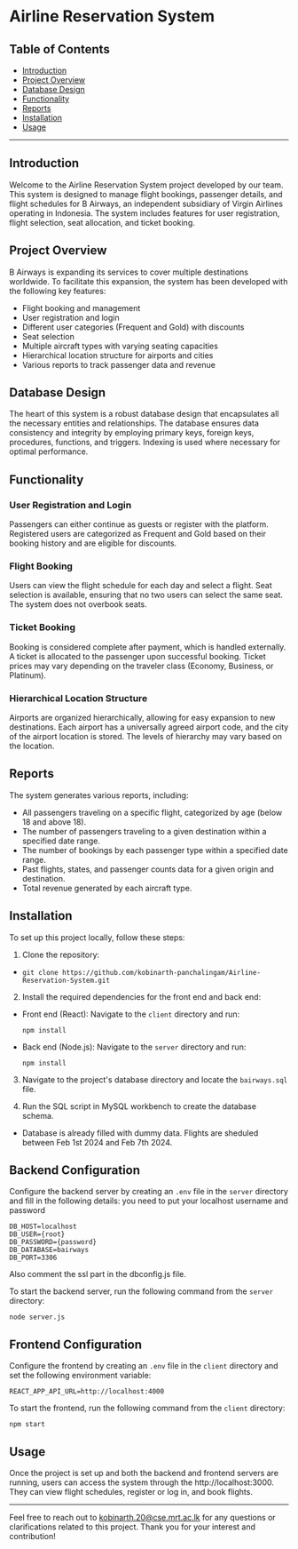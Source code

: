 # Airline Reservation System

## Table of Contents

- [Introduction](#introduction)
- [Project Overview](#project-overview)
- [Database Design](#database-design)
- [Functionality](#functionality)
- [Reports](#reports)
- [Installation](#installation)
- [Usage](#usage)

---

## Introduction

Welcome to the Airline Reservation System project developed by our team. This system is designed to manage flight bookings, passenger details, and flight schedules for B Airways, an independent subsidiary of Virgin Airlines operating in Indonesia. The system includes features for user registration, flight selection, seat allocation, and ticket booking.

## Project Overview

B Airways is expanding its services to cover multiple destinations worldwide. To facilitate this expansion, the system has been developed with the following key features:

- Flight booking and management
- User registration and login
- Different user categories (Frequent and Gold) with discounts
- Seat selection
- Multiple aircraft types with varying seating capacities
- Hierarchical location structure for airports and cities
- Various reports to track passenger data and revenue

## Database Design

The heart of this system is a robust database design that encapsulates all the necessary entities and relationships. The database ensures data consistency and integrity by employing primary keys, foreign keys, procedures, functions, and triggers. Indexing is used where necessary for optimal performance.

## Functionality

### User Registration and Login

Passengers can either continue as guests or register with the platform. Registered users are categorized as Frequent and Gold based on their booking history and are eligible for discounts.

### Flight Booking

Users can view the flight schedule for each day and select a flight. Seat selection is available, ensuring that no two users can select the same seat. The system does not overbook seats.

### Ticket Booking

Booking is considered complete after payment, which is handled externally. A ticket is allocated to the passenger upon successful booking. Ticket prices may vary depending on the traveler class (Economy, Business, or Platinum).

### Hierarchical Location Structure

Airports are organized hierarchically, allowing for easy expansion to new destinations. Each airport has a universally agreed airport code, and the city of the airport location is stored. The levels of hierarchy may vary based on the location.

## Reports

The system generates various reports, including:

- All passengers traveling on a specific flight, categorized by age (below 18 and above 18).
- The number of passengers traveling to a given destination within a specified date range.
- The number of bookings by each passenger type within a specified date range.
- Past flights, states, and passenger counts data for a given origin and destination.
- Total revenue generated by each aircraft type.

## Installation

To set up this project locally, follow these steps:

1. Clone the repository:

- ```
  git clone https://github.com/kobinarth-panchalingam/Airline-Reservation-System.git
  ```

2. Install the required dependencies for the front end and back end:

- Front end (React): Navigate to the `client` directory and run:

  ```
  npm install
  ```

- Back end (Node.js): Navigate to the `server` directory and run:
  ```
  npm install
  ```

3. Navigate to the project's database directory and locate the `bairways.sql` file.

4. Run the SQL script in MySQL workbench to create the database schema.

- Database is already filled with dummy data. Flights are sheduled between Feb 1st 2024 and Feb 7th 2024.

## Backend Configuration

Configure the backend server by creating an `.env` file in the `server` directory and fill in the following details:
you need to put your localhost username and password

```
DB_HOST=localhost
DB_USER={root}
DB_PASSWORD={password}
DB_DATABASE=bairways
DB_PORT=3306
```

Also comment the ssl part in the dbconfig.js file.

To start the backend server, run the following command from the `server` directory:

`node server.js`

## Frontend Configuration

Configure the frontend by creating an `.env` file in the `client` directory and set the following environment variable:

`REACT_APP_API_URL=http://localhost:4000`

To start the frontend, run the following command from the `client` directory:

`npm start`

## Usage

Once the project is set up and both the backend and frontend servers are running, users can access the system through the http://localhost:3000. They can view flight schedules, register or log in, and book flights.

---

Feel free to reach out to kobinarth.20@cse.mrt.ac.lk for any questions or clarifications related to this project. Thank you for your interest and contribution!
